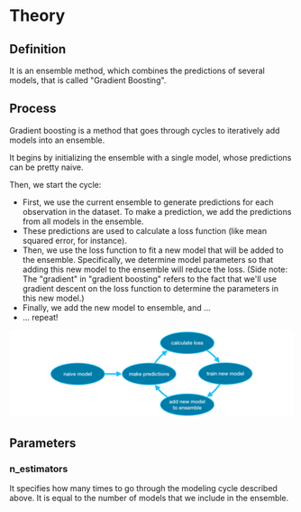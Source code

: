 # Theory

## Definition
It is an ensemble method, which combines the predictions of several models, that is called "Gradient Boosting".

## Process
Gradient boosting is a method that goes through cycles to iteratively add models into an ensemble.

It begins by initializing the ensemble with a single model, whose predictions can be pretty naive.

Then, we start the cycle:

- First, we use the current ensemble to generate predictions for each observation in the dataset. 
To make a prediction, we add the predictions from all models in the ensemble.
- These predictions are used to calculate a loss function (like mean squared error, for instance).
- Then, we use the loss function to fit a new model that will be added to the ensemble. Specifically, 
we determine model parameters so that adding this new model to the ensemble will reduce the loss. 
(Side note: The "gradient" in "gradient boosting" refers to the fact that we'll use gradient descent on 
the loss function to determine the parameters in this new model.)
- Finally, we add the new model to ensemble, and ...
- ... repeat!

![img_4.png](../images/data_science/img_4.png)

## Parameters

### n_estimators
It specifies how many times to go through the modeling cycle described above. 
It is equal to the number of models that we include in the ensemble.